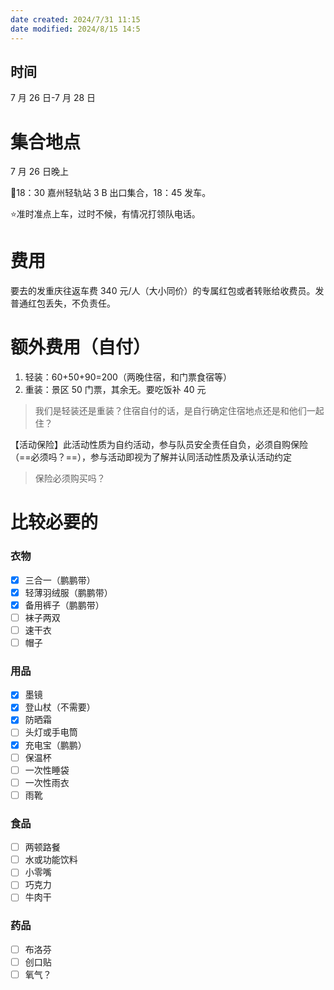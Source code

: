 ```yaml
---
date created: 2024/7/31 11:15
date modified: 2024/8/15 14:5
---
```

## 时间

7 月 26 日-7 月 28 日

# 集合地点

7 月 26 日晚上

🚌18：30 嘉州轻轨站 3 B 出口集合，18：45 发车。

⭐准时准点上车，过时不候，有情况打领队电话。

# 费用

要去的发重庆往返车费 340 元/人（大小同价）的专属红包或者转账给收费员。发普通红包丢失，不负责任。

# 额外费用（自付）

1. 轻装：60+50+90=200（两晚住宿，和门票食宿等）
2. 重装：景区 50 门票，其余无。要吃饭补 40 元

> 我们是轻装还是重装？住宿自付的话，是自行确定住宿地点还是和他们一起住？

【活动保险】此活动性质为自约活动，参与队员安全责任自负，必须自购保险（==必须吗？==），参与活动即视为了解并认同活动性质及承认活动约定

> 保险必须购买吗？

# 比较必要的

### 衣物

- [x] 三合一（鹏鹏带）
- [x] 轻薄羽绒服（鹏鹏带）
- [x] 备用裤子（鹏鹏带）
- [ ] 袜子两双
- [ ] 速干衣
- [ ] 帽子

### 用品

- [x] 墨镜
- [x] 登山杖（不需要）
- [x] 防晒霜
- [ ] 头灯或手电筒
- [x] 充电宝（鹏鹏）
- [ ] 保温杯
- [ ] 一次性睡袋
- [ ] 一次性雨衣
- [ ] 雨靴

### 食品

- [ ] 两顿路餐
- [ ] 水或功能饮料
- [ ] 小零嘴
- [ ] 巧克力
- [ ] 牛肉干

### 药品

- [ ] 布洛芬
- [ ] 创口贴
- [ ] 氧气？
